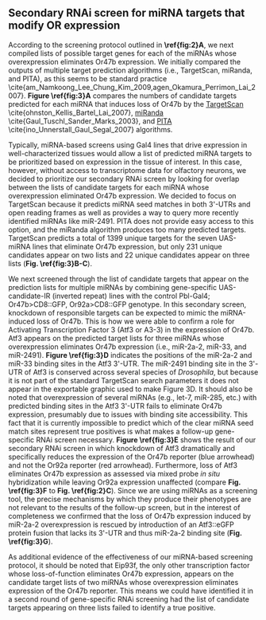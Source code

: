 ## Secondary RNAi screen for miRNA targets that modify OR expression

According to the screening protocol outlined in **\ref{fig:2}A**, we next compiled lists of possible target genes for each of the miRNAs whose overexpression eliminates Or47b expression. We initially compared the outputs of multiple target prediction algorithms (i.e., TargetScan, miRanda, and PITA), as this seems to be standard practice \cite{am_Namkoong_Lee_Chung_Kim_2009,agen_Okamura_Perrimon_Lai_2007}. **Figure \ref{fig:3}A** compares the numbers of candidate targets predicted for each miRNA that induces loss of Or47b by the [TargetScan](http://www.targetscan.org/fly_12/) \cite{ohnston_Kellis_Bartel_Lai_2007}, [miRanda](http://www.microrna.org) \cite{Gaul_Tuschl_Sander_Marks_2003}, and [PITA](http://genie.weizmann.ac.il/pubs/mir07/mir07_dyn_data.html) \cite{ino_Unnerstall_Gaul_Segal_2007} algorithms. 

Typically, miRNA-based screens using Gal4 lines that drive expression in well-characterized tissues would allow a list of predicted miRNA targets to be prioritized based on expression in the tissue of interest. In this case, however, without access to transcriptome data for olfactory neurons, we decided to prioritize our secondary RNAi screen by looking for overlap between the lists of candidate targets for each miRNA whose overexpression eliminated Or47b expression. We decided to focus on TargetScan because it predicts miRNA seed matches in both 3'-UTRs and open reading frames as well as provides a way to query more recently identified miRNAs like miR-2491. PITA does not provide easy access to this option, and the miRanda algorithm produces too many predicted targets. TargetScan predicts a total of 1399 unique targets for the seven UAS-miRNA lines that eliminate Or47b expression, but only 231 unique candidates appear on two lists and 22 unique candidates appear on three lists (**Fig. \ref{fig:3}B-C**).

We next screened through the list of candidate targets that appear on the prediction lists for multiple miRNAs by combining gene-specific UAS-candidate-IR (inverted repeat) lines with the control Pbl-Gal4; Or47b>CD8::GFP, Or92a>CD8::GFP genotype. In this secondary screen, knockdown of responsible targets can be expected to mimic the miRNA-induced loss of Or47b. This is how we were able to confirm a role for Activating Transcription Factor 3 (Atf3 or A3-3) in the expression of Or47b. Atf3 appears on the predicted target lists for three miRNAs whose overexpression eliminates Or47b expression (i.e., miR-2a-2, miR-33, and miR-2491). **Figure \ref{fig:3}D** indicates the positions of the miR-2a-2 and miR-33 binding sites in the Atf3 3'-UTR. The miR-2491 binding site in the 3'-UTR of Atf3 is conserved across several species of *Drosophila*, but because it is not part of the standard TargetScan search parameters it does not appear in the exportable graphic used to make Figure 3D. It should also be noted that overexpression of several miRNAs (e.g., let-7, miR-285, etc.) with predicted binding sites in the Atf3 3'-UTR fails to eliminate Or47b expression, presumably due to issues with binding site accessibility. This fact that it is currently impossible to predict which of the clear miRNA seed match sites represent true positives is what makes a follow-up gene-specific RNAi screen necessary. **Figure \ref{fig:3}E** shows the result of our secondary RNAi screen in which knockdown of Atf3 dramatically and specifically reduces the expression of the Or47b reporter (blue arrowhead) and not the Or92a reporter (red arrowhead). Furthermore, loss of Atf3 eliminates Or47b expression as assessed via mixed probe *in situ* hybridization while leaving Or92a expression unaffected (compare **Fig. \ref{fig:3}F** to **Fig. \ref{fig:2}C**). Since we are using miRNAs as a screening tool, the precise mechanisms by which they produce their phenotypes are not relevant to the results of the follow-up screen, but in the interest of completeness we confirmed that the loss of Or47b expression induced by miR-2a-2 overexpression is rescued by introduction of an Atf3::eGFP protein fusion that lacks its 3'-UTR and thus miR-2a-2 binding site (**Fig. \ref{fig:3}G**).

As additional evidence of the effectiveness of our miRNA-based screening protocol, it should be noted that Eip93f, the only other transcription factor whose loss-of-function eliminates Or47b expression, appears on the candidate target lists of two miRNAs whose overexpression eliminates expression of the Or47b reporter. This means we could have identified it in a second round of gene-specific RNAi screening had the list of candidate targets appearing on three lists failed to identify a true positive. 